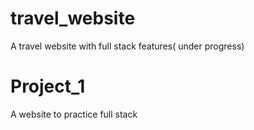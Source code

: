 # travel_website
A travel website with full stack features( under progress)

# Project_1
A website to practice full stack